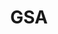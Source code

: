 ---
# This topic lives at
# https://digital.gov/topics/gsa

slug: "gsa"

# Topic Title
title: "GSA"

# description — keep it short and clear
summary: ""


# Weight
weight: 1

# For more information on managing topics,
# see https://github.com/GSA/digitalgov.gov/wiki
---